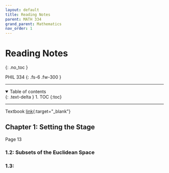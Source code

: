 ```yaml
---
layout: default
title: Reading Notes
parent: MATH 334
grand_parent: Mathematics
nav_order: 1
---
```


# Reading Notes
{: .no_toc }

PHIL 334
{: .fs-6 .fw-300 }

---

<details open markdown="block">
  <summary>
    Table of contents
  </summary>
  {: .text-delta }
1. TOC
{:toc}
</details>

---

Textbook [link](https://sites.math.washington.edu//~folland/Homepage/AdvCalc2308.pdf){:target="_blank"}

## Chapter 1: Setting the Stage
Page 13

### 1.2: Subsets of the Euclidean Space


### 1.3: 

